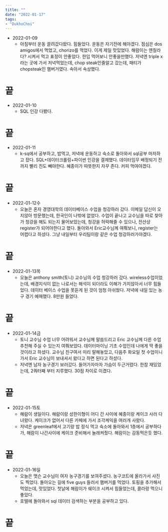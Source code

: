 ```yaml
---
title: ""
date: "2022-01-17"
tags:
- "DukhoChoi"
---
```


- 2022-01-09
    - 아침부터 운동 끌려갔다왔다. 힘들었다. 운동은 자기전에 해야겠다. 점심은 dos amigos에서 먹었고, chorizo를 먹었다. 이게 제일 맛있었다. 해람이는 엔칠라다? 시켜서 먹고 표정이 안좋았다. 한입 먹어보니 안좋을만했다. 저녁엔 triple x 라는 곳에 가서 저녁먹었는데, chop steak인줄알고 갔는데, 패티가 chopsteak인 햄버거였다. 속아서 속상했다.
# 끝

- 2022-01-10
    - SQL 인강 다봤다.
# 끝

- 2022-01-11
    - k-sq에서 공부하고, 밥먹고, 저녁에 운동하고 숙소로 돌아와서 sql공부 마저하고 잤다. SQL+데이터크롤링+파이썬 인강을 결제했다. 데이터임무 배정되기 전까지 빨리 진도 빼야한다. 혜종이가 따뜻한지 자꾸 존다. 커피 먹여야겠다.
# 끝

- 2022-01-12수
    - 오늘은 혼자 경영대학의 데이터베이스 수업을 청강하러 갔다. 이메일 답신이 오지않아 방문했는데, 한국인이 나밖에 없었다. 수업이 끝나고 교수님을 따로 찾아가 청강을 해도 되는지 물어보았는데, 청강을 허락해줄 수 있으나, 전산상 register가 되어야한다고 했다. 돌아와서 Eric교수님께 여쭤보니, register는 어렵다고 하셨다. 그냥 내일부터 우리팀이랑 같은 수업 청강하러가야겠다.
# 끝

- 2022-01-13목
    - 오늘은 anthony smith(토니) 교수님의 수업 청강하러 갔다. wireless수업이었는데, 배경지식이 없는 나로서는 해석이 되더라도 이해가 가지않아서 너무 힘들었다. 데이터 베이스 수업을 못듣게 된 것이 엄청 아쉬웠다. 저녁에 내일 있는 농구 경기 예매했다. 8만원 들었다.
# 끝

- 2022-01-14금
    - 토니 교수님 수업 너무 어려워서 교수님께 말씀드리고 Eric 교수님께 다른 수업 추천해 주실 수 있는지 여쭤보았다. 데이터마이닝 기초 수업인데 나에게 딱 좋을 것이라고 하셨다. 교수님 친구여서 미리 말해놓았고, 다음주 화요일 첫 수업이니 가서 Eric 교수님이 보내셔서 왔다고 하면 된다고 하셨다.
    - 저녁엔 남자 농구경기 보러갔다. 들어가자마자 가슴이 두근거렸다. 한참 재밌었는데, 2쿼터째 부터 지루했다. 30점 차이로 이겼다. 
# 끝

- 2022-01-15토
    - 해람이 생일이다. 해람이랑 성한이형이 어디 간 사이에 혜종이랑 케이크 사러 다녀왔다. 케이크가 없어서 다른 카페에 가서 조각케익을 여러개 사왔다. 
    - 저녁은 greenleaf에서 고기랑 밥 정식 먹고 숙소에 돌아와서 1층에서 공부하다가, 해람이 나간사이에 케이크 준비해서 놀래켜줬다. 해람이는 감동먹은듯 했다. 
# 끝

- 2022-01-16일
    - 오늘은 맷슨 교수님이 여자 농구경기를 보여주셨다. 농구코트에 올라가서 사진도 찍었다. 돌아오는 길에 five guys 들러서 햄버거를 먹었다. 토핑을 추가해서 먹었는데, 맛있었다. 첫날에 해람이가 쉐이크 시켜서 힘들었는데, 콜라랑 먹으니 좋았다.
    - 호텔에 돌아와서 sql 데이터 검색하는 부분을 공부하고 있다.
# 끝 